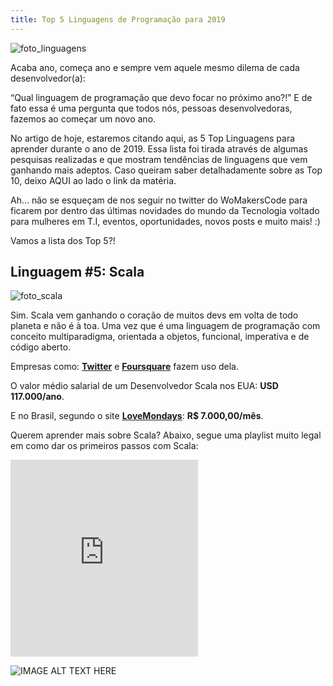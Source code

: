 ```yaml
---
title: Top 5 Linguagens de Programação para 2019
---
```


![foto_linguagens](https://cdn-images-1.medium.com/max/1500/0*NHAhcyrNZpkNPt4R)

Acaba ano, começa ano e sempre vem aquele mesmo dilema de cada desenvolvedor(a):

“Qual linguagem de programação que devo focar no próximo ano?!”
E de fato essa é uma pergunta que todos nós, pessoas desenvolvedoras, fazemos ao começar um novo ano.

No artigo de hoje, estaremos citando aqui, as 5 Top Linguagens para aprender durante o ano de 2019. Essa lista foi tirada através de algumas pesquisas realizadas e que mostram tendências de linguagens que vem ganhando mais adeptos. Caso queiram saber detalhadamente sobre as Top 10, deixo AQUI ao lado o link da matéria.

Ah… não se esqueçam de nos seguir no twitter do WoMakersCode para ficarem por dentro das últimas novidades do mundo da Tecnologia voltado para mulheres em T.I, eventos, oportunidades, novos posts e muito mais! :)

Vamos a lista dos Top 5?!

## Linguagem #5: Scala

![foto_scala](https://cdn-images-1.medium.com/max/1000/1*riAhjCnp4VwfKn8f2LMOXQ.png)

Sim. Scala vem ganhando o coração de muitos devs em volta de todo planeta e não é à toa. Uma vez que é uma linguagem de programação com conceito multiparadigma, orientada a objetos, funcional, imperativa e de código aberto.

Empresas como: **[Twitter](https://twitter.com/home)** e **[Foursquare](https://pt.foursquare.com/)** fazem uso dela.

O valor médio salarial de um Desenvolvedor Scala nos EUA: **USD 117.000/ano**.

E no Brasil, segundo o site **[LoveMondays](https://www.lovemondays.com.br/)**: **R$ 7.000,00/mês**.

Querem aprender mais sobre Scala? Abaixo, segue uma playlist muito legal em como dar os primeiros passos com Scala:

<iframe width="300" height="315" src="https://www.youtube.com/watch?list=PLS1QulWo1RIagob5D6kMIAvu7DQC5VTh3&v=LQVDJtfpQU0" frameborder="0" allowfullscreen></iframe>

![IMAGE ALT TEXT HERE](https://www.youtube.com/watch?list=PLS1QulWo1RIagob5D6kMIAvu7DQC5VTh3&v=LQVDJtfpQU0)



